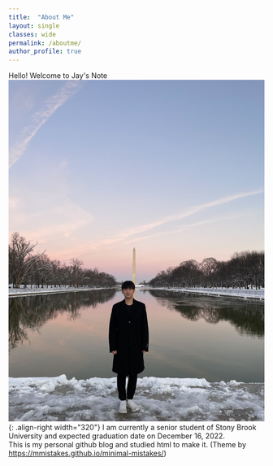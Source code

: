 ```yaml
---
title:  "About Me"
layout: single
classes: wide
permalink: /aboutme/
author_profile: true
---
```


Hello! Welcome to Jay's Note
![](/images/image1.jpg){: .align-right width="320"}
I am currently a senior student of Stony Brook University and expected graduation date on December 16, 2022. <br>
This is my personal github blog and studied html to make it. (Theme by https://mmistakes.github.io/minimal-mistakes/)

